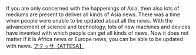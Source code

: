 If you are only concerned with the happenings of Asia, then also lots of mediums are present to      deliver all kinds of Asia news. There was a time when people were unable to be updated about all the news. With the advancement of science and technology, lots of new machines and devices have invented with which people can get all kinds of news. Now it does not matter if it is Africa news or Europe news, you can be able to be updated with news.
 <a href="http://www.hiwaflow.com/shoponlinejp.asp?cheap=products-c248.html" title="アテッサ【ATTESA】">アテッサ【ATTESA】</a>